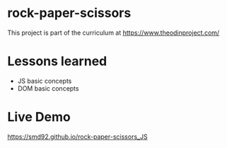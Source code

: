 # rock-paper-scissors
This project is part of the curriculum at https://www.theodinproject.com/
# Lessons learned
- JS basic concepts
- DOM basic concepts
# Live Demo
https://smd92.github.io/rock-paper-scissors_JS
